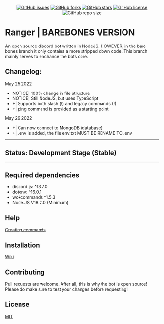 <p align="center">
  <a href="https://github.com/aaronplayz-sys/ranger/issues"><img alt="GitHub issues" src="https://img.shields.io/github/issues/aaronplayz-sys/ranger"></a>
  <a href="https://github.com/aaronplayz-sys/ranger/network"><img alt="GitHub forks" src="https://img.shields.io/github/forks/aaronplayz-sys/ranger"></a>
  <a href="https://github.com/aaronplayz-sys/ranger/stargazers"><img alt="GitHub stars" src="https://img.shields.io/github/stars/aaronplayz-sys/ranger"></a>
  <a href="https://github.com/aaronplayz-sys/ranger/blob/main/LICENSE"><img alt="GitHub license" src="https://img.shields.io/github/license/aaronplayz-sys/ranger"></a>
  <img alt="GitHub repo size" src="https://img.shields.io/github/repo-size/aaronplayz-sys/ranger">
</p>

# Ranger | BAREBONES VERSION

An open source discord bot written in NodeJS. HOWEVER, in the bare bones branch it only contains a more stripped down code. This branch mainly serves to enchance the bots core.

## Changelog:
May 25 2022
* NOTICE| 100% change in file structure
* NOTICE| Still NodeJS, but uses TypeScript
* +| Supports both slash (/) and legacy commands (!)
* +| ping command is provided as a starting point

May 29 2022
* +| Can now connect to MongoDB (database)
* +| .env is added, the file env.txt MUST BE RENAME TO .env

***
## Status: Development Stage (Stable)
***
## Required dependencies
* discord.js: ^13.7.0
* dotenv: ^16.0.1
* wokcommands ^1.5.3
* Node.JS V18.2.0 (Minimum)

## Help
[Creating commands](https://docs.wornoffkeys.com/commands/ping-pong-command-example)

## Installation
[Wiki](https://github.com/aaronplayz-sys/ranger/wiki/How-to-install-ranger-(works-in-all-branches))

## Contributing
Pull requests are welcome. After all, this is why the bot is open source! Please do make sure to test your changes before requesting!

## License
[MIT](https://choosealicense.com/licenses/mit/)
